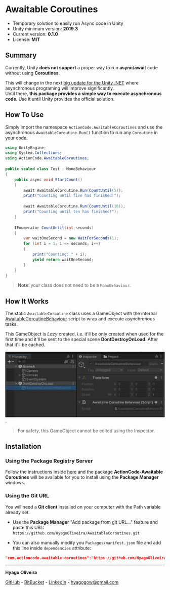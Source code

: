 # Awaitable Coroutines

* Temporary solution to easily run Async code in Unity
* Unity minimum version: **2019.3**
* Current version: **0.1.0**
* License: **MIT**

## Summary

Currently, Unity **does not support** a proper way to run **async/await** code without using **Coroutines**. 

This will change in the next [big update for the Unity .NET](https://blog.unity.com/technology/unity-and-net-whats-next#:~:text=Editor%20during%202024.-,Modernizing%20the%20Unity%20runtime,-.NET%20Standard%202.1) 
where asynchronous programing will improve significantly. <br/>
Until there, **this package provides a simple way to execute asynchronous code**. 
Use it until Unity provides the official solution.

## How To Use

Simply import the namespace `ActionCode.AwaitableCoroutines` and use the asynchronous `AwaitableCoroutine.Run()` function to run any `Coroutine` in your code.

```csharp
using UnityEngine;
using System.Collections;
using ActionCode.AwaitableCoroutines;

public sealed class Test : MonoBehaviour
{
    public async void StartCount()
    {
        await AwaitableCoroutine.Run(CountUntil(5));
        print("Counting until five has finished!");

        await AwaitableCoroutine.Run(CountUntil(10));
        print("Counting until ten has finished!");
    }

    IEnumerator CountUntil(int seconds)
    {
        var waitOneSecond = new WaitForSeconds(1);
        for (int i = 1; i <= seconds; i++)
        {
            print("Counting: " + i);
            yield return waitOneSecond;
        }
    }
}
```

> **Note**: your class does not need to be a `MonoBehaviour`.

## How It Works

The static `AwaitableCoroutine` class uses a GameObject with the internal [AwaitableCoroutineBehaviour](/Runtime/AwaitableCoroutineBehaviour.cs) script to wrap and execute asynchronous tasks.

This GameObject is _Lazy_ created, i.e. it'll be only created when used for the first time and it'll be sent to the special scene **DontDestroyOnLoad**. After that it'll be cached.

![Awaitable Coroutine Behaviour in Inspector](/Docs~/AwaitableCoroutineBehaviour-Inspector.png "AwaitableCoroutineBehaviour in Inspector").

> For safety, this GameObject cannot be edited using the Inspector.

## Installation

### Using the Package Registry Server

Follow the instructions inside [here](https://cutt.ly/ukvj1c8) and the package **ActionCode-Awaitable Coroutines** 
will be available for you to install using the **Package Manager** windows.

### Using the Git URL

You will need a **Git client** installed on your computer with the Path variable already set. 

- Use the **Package Manager** "Add package from git URL..." feature and paste this URL: `https://github.com/HyagoOliveira/AwaitableCoroutines.git`

- You can also manually modify you `Packages/manifest.json` file and add this line inside `dependencies` attribute: 

```json
"com.actioncode.awaitable-coroutines":"https://github.com/HyagoOliveira/AwaitableCoroutines.git"
```

---

**Hyago Oliveira**

[GitHub](https://github.com/HyagoOliveira) -
[BitBucket](https://bitbucket.org/HyagoGow/) -
[LinkedIn](https://www.linkedin.com/in/hyago-oliveira/) -
<hyagogow@gmail.com>
